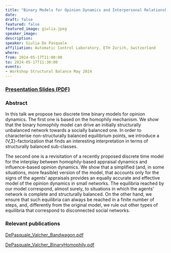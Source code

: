 ```yaml
---
title: "Binary Models for Opinion Dynamics and Interpersonal Relationships via Influence and Homophily Mechanisms"
date:
draft: false
featured: false
featured_image: giulia.jpeg
speaker_image:
description:
speaker: Giulia De Pasquale
affiliation: Automatic Control Laboratory, ETH Zurich, Switzerland 
where:
from: 2024-05-17T11:00:00
to: 2024-05-17T11:30:00
events:
- Workshop Structural Balance May 2024 
---
```


### [Presentation Slides (PDF)](Presentation-Pasquale.pdf)


### Abstract

In this talk we propose two discrete time binary models for opinion dynamics. 
The first one is based on the homophily mechanism. 
We show that the binary homophily model can drive an initially structurally unbalanced network towards a socially balanced one. 
In order to characterise non-structurally balanced equilibrium points, we introduce a (V,Σ)-factorization that finds 
an interesting interpretation in terms of structurally balanced sub-classes.

The second one is a revisitation of a recently proposed discrete time model for the interplay between homophily-based appraisal dynamics and
influence-based opinion dynamics. 
We show that a simplified (and, in some situations, more feasible) version of the model, that accounts only for the signs of the agents’ 
appraisals provides an equally accurate and effective model of the opinion dynamics in small networks. 
The equilibria reached by our model correspond, almost surely, to situations in which the agents’ network is complete and structurally balanced.
On the other hand, we ensure that such equilibria can always be reached in a finite number of steps, and,
differently from the original model, we rule out other types of equilibria that correspond to disconnected social networks.

### Relevant publications 

[DePasquale_Valcher_Bandwagon.pdf](DePasquale_Valcher_Bandwagon.pdf)

[DePasquale_Valcher_BinaryHomophily.pdf](DePasquale_Valcher_BinaryHomophily.pdf)
